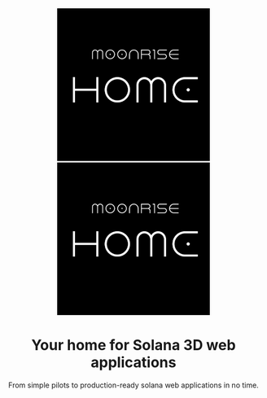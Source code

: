 <div align="center">
  <a href="https://moonrise.com" target="_blank">
  <picture>
   <img alt="Moonrise" src="https://raw.githubusercontent.com/MoonriseHome/MoonriseHome/refs/heads/main/homeLOGO2jpg.jpg" width="300" />
  </picture>
  </a>
  <a href="https://moonrise.com" target="_blank">
  <picture>
   <img alt="Moonrise" src="https://raw.githubusercontent.com/MoonriseHome/MoonriseHome/refs/heads/main/homeLOGO2jpg.jpg" width="300" />
  </picture>
  </a>
  
</div>


<h1 align="center">
Your home for Solana 3D web applications
</h1>

<div align="center">
From simple pilots to production-ready solana web applications in no time. <br />
</div>

<!---
MoonriseHome/MoonriseHome is a ✨ special ✨ repository because its `README.md` (this file) appears on your GitHub profile.
You can click the Preview link to take a look at your changes.
--->
